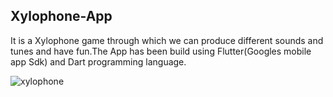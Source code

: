 ## Xylophone-App
It is a Xylophone game through which we can produce different sounds and tunes and have fun.The App has been build using Flutter(Googles mobile app Sdk) and Dart programming language. 

![xylophone](https://user-images.githubusercontent.com/56786141/81344998-98a46600-906c-11ea-8123-47d59e740bb4.jpg)
